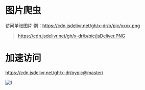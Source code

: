 # 图片爬虫
访问单张图片 例：https://cdn.jsdelivr.net/gh/x-dr/b/pic/xxxx.png

> https://cdn.jsdelivr.net/gh/x-dr/b/pic/jsDeliver.PNG




# 加速访问
https://cdn.jsdelivr.net/gh/x-dr/pypic@master/

![1](https://cdn.jsdelivr.net/gh/x-dr/pypic@2.0/pic/jsDeliver.PNG)
